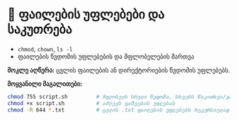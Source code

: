 # 🔐 ფაილების უფლებები და საკუთრება

* `chmod`, `chown`, `ls -l`
* ფაილების წვდომის უფლებების და მფლობელების მართვა

**მოკლე აღწერა:** ცვლის ფაილების ან დირექტორიების წვდომის უფლებებს.

**მოყვანილი მაგალითები:**

```bash
chmod 755 script.sh         # მფლობელს სრული წვდომა, სხვებს წაკითხვა/გაშვება
chmod +x script.sh          # აძლევს გაშვების უფლებას
chmod -R 644 *.txt          # ცვლის .txt ფაილების უფლებებს რეკურსიულად
```


<!-- TODO: add more description -->
